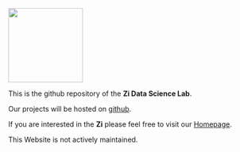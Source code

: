 <img src="https://raw.githubusercontent.com/zidatalab/zidatalab.github.io/master/logo_zi_data_science_color.png" width="150">

This is the github repository of the **Zi Data Science Lab**. 

Our projects will be hosted on [github](https://github.com/zidatalab/). 

If you are interested in the **Zi** please feel free to visit our [Homepage](https://www.zi.de). 

This Website is not actively maintained.
